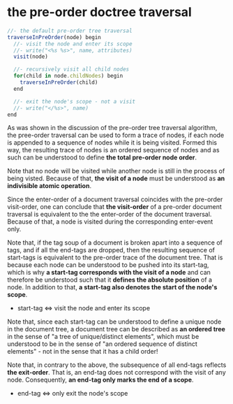 
<!-- ======================================================================= -->
# the pre-order doctree traversal

```js
//- the default pre-order tree traversal
traverseInPreOrder(node) begin
  //- visit the node and enter its scope
  //- write("<%s %s>", name, attributes)
  visit(node)

  //- recursively visit all child nodes
  for(child in node.childNodes) begin
    traverseInPreOrder(child)
  end

  //- exit the node's scope - not a visit
  //- write("</%s>", name)
end
```

As was shown in the discussion of the pre-order tree traversal algorithm, the
pree-order traversal can be used to form a trace of nodes, if each node is
appended to a sequence of nodes while it is being visited. Formed this way,
the resulting trace of nodes is an ordered sequence of nodes and as such can
be understood to define **the total pre-order node order**.

Note that no node will be visited while another node is still in the process
of being visted. Because of that, **the visit of a node** must be understood
as **an indivisible atomic operation**.

Since the enter-order of a document traversal coincides with the pre-order
visit-order, one can conclude that **the visit-order** of a pre-order document
traversal is equivalent to the the enter-order of the document traversal.
Because of that, a node is visited during the corresponding enter-event only.

Note that, if the tag soup of a document is broken apart into a sequence of
tags, and if all the end-tags are dropped, then the resulting sequence of
start-tags is equivalent to the pre-order trace of the document tree. That is
because each node can be understood to be pushed into its start-tag, which
is why **a start-tag corresponds with the visit of a node** and can therefore
be understood such that it **defines the absolute position** of a node. In
addition to that, **a start-tag also denotes the start of the node's scope**.

* start-tag <=> visit the node and enter its scope

Note that, since each start-tag can be understood to define a unique node in
the document tree, a document tree can be described as **an ordered tree**
in the sense of "a tree of unique/distinct elements", which must be understood
to be in the sense of "an ordered sequence of distinct elements" - not in the
sense that it has a child order!

Note that, in contrary to the above, the subsequence of all end-tags reflects
**the exit-order**. That is, an end-tag does not correspond with the visit of
any node. Consequently, **an end-tag only marks the end of a scope**.

* end-tag <=> only exit the node's scope
